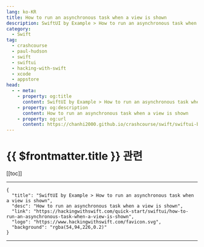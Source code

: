 ```yaml
---
lang: ko-KR
title: How to run an asynchronous task when a view is shown
description: SwiftUI by Example > How to run an asynchronous task when a view is shown
category:
  - Swift
tag: 
  - crashcourse
  - paul-hudson
  - swift
  - swiftui
  - hacking-with-swift
  - xcode
  - appstore
head:
  - - meta:
    - property: og:title
      content: SwiftUI by Example > How to run an asynchronous task when a view is shown
    - property: og:description
      content: How to run an asynchronous task when a view is shown
    - property: og:url
      content: https://chanhi2000.github.io/crashcourse/swift/swiftui-by-example/07-responding-to-events/how-to-run-an-asynchronous-task-when-a-view-is-shown.html
---
```


# {{ $frontmatter.title }} 관련

[[toc]]

---

```component VPCard
{
  "title": "SwiftUI by Example > How to run an asynchronous task when a view is shown",
  "desc": "How to run an asynchronous task when a view is shown",
  "link": "https://hackingwithswift.com/quick-start/swiftui/how-to-run-an-asynchronous-task-when-a-view-is-shown",
  "logo": "https://www.hackingwithswift.com/favicon.svg",
  "background": "rgba(54,94,226,0.2)"
}
```

---

<TagLinks />
